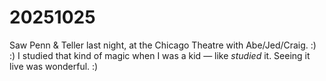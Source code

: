 # 20251025

Saw Penn & Teller last night, at the Chicago Theatre with Abe/Jed/Craig. :) :) I studied that kind of magic when I was a kid — like _studied_ it. Seeing it live was wonderful. :)
